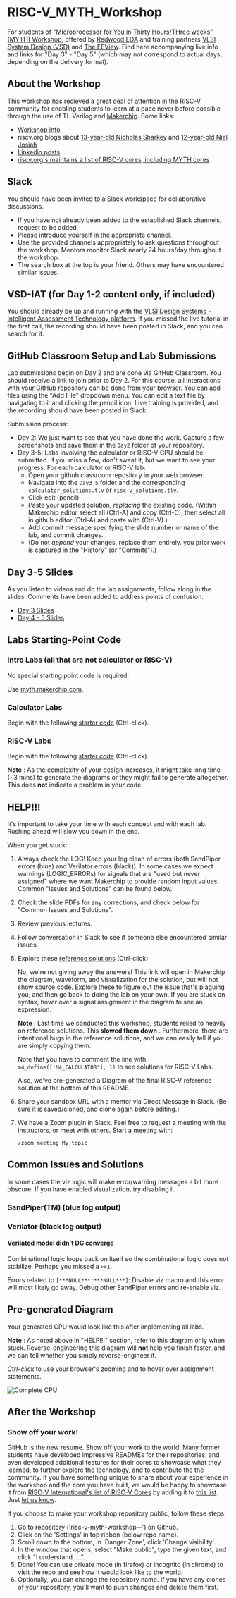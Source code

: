 # RISC-V_MYTH_Workshop

For students of ["Microprocessor for You in Thirty Hours/THree weeks" (MYTH) Workshop](https://www.vlsisystemdesign.com/riscv-based-myth/), offered by [Redwood EDA](https://www.redwoodeda.com/) and training partners [VLSI System Design (VSD)](https://www.vlsisystemdesign.com/) and [The EEView](https://theeeview.com). Find here accompanying live info and links for "Day 3" - "Day 5" (which may not correspond to actual days, depending on the delivery format).

## About the Workshop

This workshop has recieved a great deal of attention in the RISC-V community for enabling students to learn at a pace never before possible through the use of TL-Verilog and [Makerchip](https://makerchip.com). Some links:
  - [Workshop info](https://www.vlsisystemdesign.com/vsd-iat/)
  - riscv.org blogs about [13-year-old Nicholas Sharkey](https://riscv.org/blog/2020/11/13-year-old-nicholas-sharkey-creates-a-risc-v-core/) and [12-year-old Niel Josiah](https://riscv.org/blog/2020/12/risc-v-microarchitecture-for-kids-steve-hoover-redwood-eda/)
  - [Linkedin posts](https://www.linkedin.com/search/results/all/?keywords=%23mythworkshop&origin=GLOBAL_SEARCH_HEADER)
  - [riscv.org's maintains a list of RISC-V cores, including MYTH cores](https://riscv.org/exchange/)

## Slack

You should have been invited to a Slack workspace for collaborative discussions.

  - If you have not already been added to the established Slack channels, request to be added.
  - Please introduce yourself in the appropriate channel.
  - Use the provided channels appropriately to ask questions throughout the workshop. Mentors monitor Slack nearly 24 hours/day throughout the workshop.
  - The search box at the top is your friend. Others may have encountered similar issues.

## VSD-IAT (for Day 1-2 content only, if included)

You should already be up and running with the [VLSI Design Systems - Intelligent Assessment Technology platform](https://vsdiat.com/). If you missed the live tutorial in the first call, the recording should have been posted in Slack, and you can search for it.

## GitHub Classroom Setup and Lab Submissions

Lab submissions begin on Day 2 and are done via GitHub Classroom. You should receive a link to join prior to Day 2. For this course, all interactions with your GitHub repository can be done from your browser. You can add files using the "Add File" dropdown menu. You can edit a text file by navigating to it and clicking the pencil icon. Live training is provided, and the recording should have been posted in Slack.

Submission process:

  - Day 2: We just want to see that you have done the work. Capture a few screenshots and save them in the `Day2` folder of your repository.
  - Day 3-5: Labs involving the calculator or RISC-V CPU should be submitted. If you miss a few, don't sweat it, but we want to see your progress. For each calculator or RISC-V lab:
    - Open your github classroom repository in your web browser.
    - Navigate into the `Day3_5` folder and the corresponding `calculator_solutions.tlv` or `risc-v_solutions.tlv`.
    - Click edit (pencil).
    - Paste your updated solution, *replacing* the existing code. (Within Makerchip editor select all (Ctrl-A) and copy (Ctrl-C), then select all in github editor (Ctrl-A) and paste with (Ctrl-V).)
    - Add commit message specifying the slide number or name of the lab, and commit changes.
    - (Do not *append* your changes, replace them entirely. you prior work is captured in the "History" (or "Commits").)

## Day 3-5 Slides

As you listen to videos and do the lab assignments, follow along in the slides. Comments have been added to address points of confusion.

  - [Day 3 Slides](https://drive.google.com/file/d/1ZcjLzg-53It4CO3jDLofiUPZJ485JZ_g/view?usp=sharing)
  - [Day 4 - 5 Slides](https://drive.google.com/file/d/1tqvXmFru31-tezDX30jTNJoLcQk308UM/view?usp=sharing)

## Labs Starting-Point Code

### Intro Labs (all that are not calculator or RISC-V)

No special starting point code is required.

Use [myth.makerchip.com](https://myth.makerchip.com).

### Calculator Labs

Begin with the following [starter code](https://myth.makerchip.com/sandbox?code_url=https:%2F%2Fraw.githubusercontent.com%2Fstevehoover%2FRISC-V_MYTH_Workshop%2Fmaster%2Fcalculator_shell.tlv) (Ctrl-click).

### RISC-V Labs

Begin with the following [starter code](https://myth.makerchip.com/sandbox?code_url=https:%2F%2Fraw.githubusercontent.com%2Fstevehoover%2FRISC-V_MYTH_Workshop%2Fmaster%2Frisc-v_shell.tlv) (Ctrl-click).

**Note** : As the complexity of your design increases, it might take long time (~3 mins) to generate the diagrams or they might fail to generate altogether.
This does **not** indicate a problem in your code. 


## HELP!!!

It's important to take your time with each concept and with each lab. Rushing ahead will slow you down in the end.

When you get stuck:

  1. Always check the LOG! Keep your log clean of errors (both SandPiper errors (blue) and Verilator errors (black)). In some cases we expect warnings (LOGIC_ERRORs) for signals that are "used but never assigned" where we want Makerchip to provide random input values. Common "Issues and Solutions" can be found below.
  1. Check the slide PDFs for any corrections, and check below for "Common Issues and Solutions".
  1. Review previous lectures.
  1. Follow conversation in Slack to see if someone else encountered similar issues.
  1. Explore these [reference solutions](https://myth.makerchip.com/sandbox?code_url=https:%2F%2Fraw.githubusercontent.com%2Fstevehoover%2FRISC-V_MYTH_Workshop%2Fmaster%2Freference_solutions.tlv) (Ctrl-click).
  
     No, we're not giving away the answers! This link will open in Makerchip the diagram, waveform, and visualization for the solution, but will not show source code. Explore these to figure out the issue that's plaguing you, and then go back to doing the lab on your own. If you are stuck on syntax, hover over a signal assignment in the diagram to see an expression.

     **Note** : Last time we conducted this workshop, students relied to heavily on reference solutions. This **slowed them down** . Furthermore, there are intentional bugs in the reference solutions, and we can easily tell if you are simply copying them.

     Note that you have to comment the line with `m4_define(['M4_CALCULATOR'], 1)` to see solutions for RISC-V Labs. 
  
     Also, we've pre-generated a Diagram of the final RISC-V reference solution at the bottom of this README.

  1. Share your sandbox URL with a mentor via Direct Message in Slack. (Be sure it is saved/cloned, and clone again before editing.)
  1. We have a Zoom plugin in Slack. Feel free to request a meeting with the instructors, or meet with others. Start a meeting with:
  
     `/zoom meeting My topic`

## Common Issues and Solutions

In some cases the viz logic will make error/warning messages a bit more obscure. If you have enabled visualization, try disabling it.

### SandPiper(TM) (blue log output)

### Verilator (black log output)

#### Verilated model didn't DC converge

Combinational logic loops back on itself so the combinational logic does not stabilize. Perhaps you missed a `>>1`.

Errors related to `[***NULL***:***NULL***]`: Disable viz macro and this error will most likely go away. Debug other SandPiper errors and re-enable viz.

## Pre-generated Diagram

Your generated CPU would look like this after implementing all labs.

**Note** : As noted above in "HELP!!!" section, refer to this diagram only when stuck. Reverse-engineering this diagram will **not** help you finish faster, and we can tell whether you simply reverse-engineer it.

*Ctrl-click* to use your browser's zooming and to hover over assignment statements.

![Complete CPU](tlv_lib/fullcore.svg)

## After the Workshop

### Show off your work!

GitHub is the new resume. Show off your work to the world. Many former students have developed impressive READMEs for their repositories, and even developed additional features for their cores to showcase what they learned, to further explore the technology, and to contribute the the community. If you have something unique to share about your experience in the workshop and the core you have built, we would be happy to showcase it from [RISC-V International's list of RISC-V Cores](https://riscv.org/exchange/) by adding it to [this list](https://github.com/stevehoover/RISC-V_MYTH_Workshop/blob/master/student_projects.md). Just [let us know](mailto:steve.hoover@redwoodeda.com).

If you choose to make your workshop repository public, follow these steps:

  1. Go to repository ('risc-v-myth-workshop-<date>-<yourname>') on Github.
  2. Click on the 'Settings' in top ribbon (below repo name).
  3. Scroll down to the bottom, in 'Danger Zone', click 'Change visibility'.
  4. In the window that opens, select "Make public", type the given text, and click "I understand ....".
  5. Done! You can use private mode (in firefox) or incognito (in chrome) to visit the repo and see how it would look like to the world.
  6. Optionally, you can change the repository name. If you have any clones of your repository, you'll want to push changes and delete them first.
